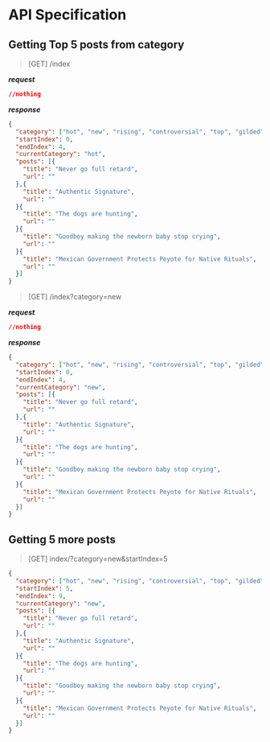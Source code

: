 # API Specification

## Getting Top 5 posts from category

> [GET] /index

***request***

```json
//nothing
```

***response***

```json
{
  "category": ["hot", "new", "rising", "controversial", "top", "gilded", "wiki"],
  "startIndex": 0,
  "endIndex": 4,
  "currentCategory": "hot",
  "posts": [{
    "title": "Never go full retard",
    "url": ""
  },{
    "title": "Authentic Signature",
    "url": ""
  }{
    "title": "The dogs are hunting",
    "url": ""
  }{
    "title": "Goodboy making the newborn baby stop crying",
    "url": ""
  }{
    "title": "Mexican Government Protects Peyote for Native Rituals",
    "url": ""
  }]
}
```

> [GET] /index?category=new

***request***

```json
//nothing
```

***response***

```json
{
  "category": ["hot", "new", "rising", "controversial", "top", "gilded", "wiki"],
  "startIndex": 0,
  "endIndex": 4,
  "currentCategory": "new",
  "posts": [{
    "title": "Never go full retard",
    "url": ""
  },{
    "title": "Authentic Signature",
    "url": ""
  }{
    "title": "The dogs are hunting",
    "url": ""
  }{
    "title": "Goodboy making the newborn baby stop crying",
    "url": ""
  }{
    "title": "Mexican Government Protects Peyote for Native Rituals",
    "url": ""
  }]
}
```

## Getting 5 more posts

> [GET] index/?category=new&startIndex=5

```json
{
  "category": ["hot", "new", "rising", "controversial", "top", "gilded", "wiki"],
  "startIndex": 5,
  "endIndex": 9,
  "currentCategory": "new",
  "posts": [{
    "title": "Never go full retard",
    "url": ""
  },{
    "title": "Authentic Signature",
    "url": ""
  }{
    "title": "The dogs are hunting",
    "url": ""
  }{
    "title": "Goodboy making the newborn baby stop crying",
    "url": ""
  }{
    "title": "Mexican Government Protects Peyote for Native Rituals",
    "url": ""
  }]
}
```
